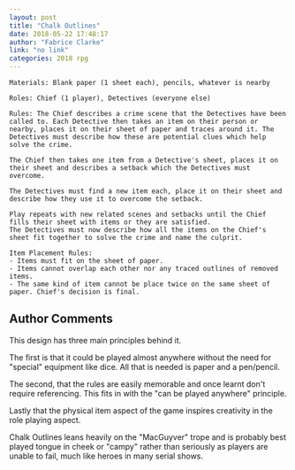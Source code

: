 ```yaml
---
layout: post
title: "Chalk Outlines"
date: 2018-05-22 17:48:17
author: "Fabrice Clarke"
link: "no link"
categories: 2018 rpg
---
```

```
Materials: Blank paper (1 sheet each), pencils, whatever is nearby

Roles: Chief (1 player), Detectives (everyone else)

Rules: The Chief describes a crime scene that the Detectives have been called to. Each Detective then takes an item on their person or nearby, places it on their sheet of paper and traces around it. The Detectives must describe how these are potential clues which help solve the crime.

The Chief then takes one item from a Detective's sheet, places it on their sheet and describes a setback which the Detectives must overcome. 

The Detectives must find a new item each, place it on their sheet and describe how they use it to overcome the setback. 

Play repeats with new related scenes and setbacks until the Chief fills their sheet with items or they are satisfied.
The Detectives must now describe how all the items on the Chief's sheet fit together to solve the crime and name the culprit.

Item Placement Rules:
- Items must fit on the sheet of paper.
- Items cannot overlap each other nor any traced outlines of removed items.
- The same kind of item cannot be place twice on the same sheet of paper. Chief's decision is final.

```
## Author Comments 

This design has three main principles behind it. 

The first is that it could be played almost anywhere without the need for "special" equipment like dice. All that is needed is paper and a pen/pencil.

The second, that the rules are easily memorable and once learnt don't require referencing. This fits in with the "can be played anywhere" principle.

Lastly that the physical item aspect of the game inspires creativity in the role playing aspect.

Chalk Outlines leans heavily on the "MacGuyver" trope and is probably best played tongue in cheek or "campy" rather than seriously as players are unable to fail, much like heroes in many serial shows.
